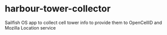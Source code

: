 # harbour-tower-collector
Sailfish OS app to collect cell tower info to provide them to OpenCellID and Mozilla Location service
